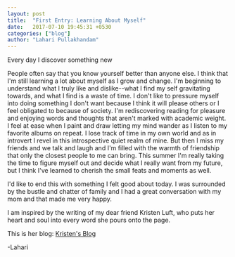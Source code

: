 ```yaml
---
layout: post
title:  "First Entry: Learning About Myself"
date:   2017-07-10 19:45:31 +0530
categories: ["blog"]
author: "Lahari Pullakhandam"
---
```

Every day I discover something new

People often say that you know yourself better than anyone else. I think that I'm still learning a lot about myself as I grow and change.
I'm beginning to understand what I truly like and dislike--what I find my self gravitating towards, and what I find is a waste of time. 
I don't like to pressure myself into doing something I don't want because I think it will please others or I feel obligated to because of society.
I'm rediscovering reading for pleasure and enjoying words and thoughts that aren't marked with academic weight. I feel at ease when I paint and draw 
letting my mind wander as I listen to my favorite albums on repeat. I lose track of time in my own world and as in introvert I revel in this introspective
quiet realm of mine. But then I miss my friends and we talk and laugh and I'm filled with the warmth of friendship that only the closest people to me can bring.
This summer I'm really taking the time to figure myself out and decide what I really want from my future, but I think I've learned to cherish the small 
feats and moments as well.

I'd like to end this with something I felt good about today. I was surrounded by the bustle and chatter of family and I had a great conversation with my mom
and that made me very happy.

I am inspired by the writing of my dear friend Kristen Luft, who puts her heart and soul into every word she pours onto the page. 

This is her blog: 
<a href="https://kristenl17.wordpress.com/" target="_blank">Kristen's Blog</a>

-Lahari






